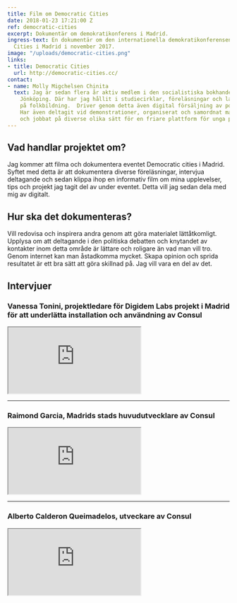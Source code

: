 ```yaml
---
title: Film om Democratic Cities
date: 2018-01-23 17:21:00 Z
ref: democratic-cities
excerpt: Dokumentär om demokratikonferens i Madrid.
ingress-text: En dokumentär om den internationella demokratikonferensen Democratic
  Cities i Madrid i november 2017.
image: "/uploads/democratic-cities.png"
links:
- title: Democratic Cities
  url: http://democratic-cities.cc/
contact:
- name: Molly Migchelsen Chinita
  text: Jag är sedan flera år aktiv medlem i den socialistiska bokhandeln Bokkafeet,
    Jönköping. Där har jag hållit i studiecirklar, föreläsningar och lagt mycket fokus
    på folkbildning.  Driver genom detta även digital försäljning av politisk litteratur.
    Har även deltagit vid demonstrationer, organiserat och samordnat manifestationer
    och jobbat på diverse olika sätt för en friare plattform för unga politiskt intresserade/engagerade.
---
```


## Vad handlar projektet om?
 Jag kommer att filma och dokumentera eventet Democratic cities i Madrid. Syftet med detta är att dokumentera diverse föreläsningar, intervjua deltagande och sedan klippa ihop en informativ film om mina upplevelser, tips och projekt jag tagit del av under eventet. Detta vill jag sedan dela med mig av digitalt.

## Hur ska det dokumenteras?
 Vill redovisa och inspirera andra genom att göra materialet lättåtkomligt. Upplysa om att deltagande i den politiska debatten och knytandet av kontakter inom detta område är lättare och roligare än vad man vill tro. Genom internet kan man åstadkomma mycket. Skapa opinion och sprida resultatet är ett bra sätt att göra skillnad på. Jag vill vara en del av det.


## Intervjuer

### Vanessa Tonini, projektledare för Digidem Labs projekt i Madrid för att underlätta installation och användning av Consul
<div class="embed-responsive embed-responsive-16by9">
  <iframe class="embed-responsive-item" src="https://www.youtube.com/embed/ZUZ5cS9ph6k?rel=0" allowfullscreen></iframe>
</div>

---

### Raimond Garcia, Madrids stads huvudutvecklare av Consul
<div class="embed-responsive embed-responsive-16by9">
  <iframe class="embed-responsive-item" src="https://www.youtube.com/embed/obPPLbYChZE?rel=0" allowfullscreen></iframe>
</div>

---

### Alberto Calderon Queimadelos, utveckare av Consul
<div class="embed-responsive embed-responsive-16by9">
  <iframe class="embed-responsive-item" src="https://www.youtube.com/embed/CO4oZixDbqk?rel=0" allowfullscreen></iframe>
</div>
